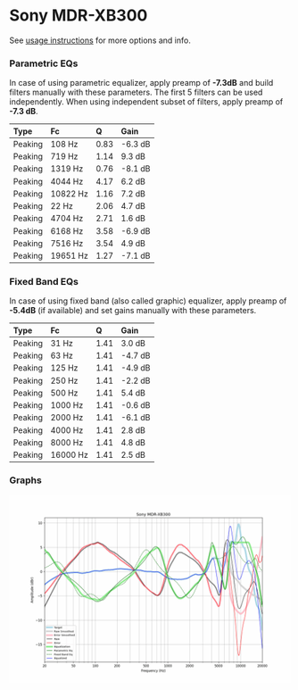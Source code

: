 # Sony MDR-XB300
See [usage instructions](https://github.com/jaakkopasanen/AutoEq#usage) for more options and info.

### Parametric EQs
In case of using parametric equalizer, apply preamp of **-7.3dB** and build filters manually
with these parameters. The first 5 filters can be used independently.
When using independent subset of filters, apply preamp of **-7.3 dB**.

| Type    | Fc       |    Q | Gain    |
|:--------|:---------|:-----|:--------|
| Peaking | 108 Hz   | 0.83 | -6.3 dB |
| Peaking | 719 Hz   | 1.14 | 9.3 dB  |
| Peaking | 1319 Hz  | 0.76 | -8.1 dB |
| Peaking | 4044 Hz  | 4.17 | 6.2 dB  |
| Peaking | 10822 Hz | 1.16 | 7.2 dB  |
| Peaking | 22 Hz    | 2.06 | 4.7 dB  |
| Peaking | 4704 Hz  | 2.71 | 1.6 dB  |
| Peaking | 6168 Hz  | 3.58 | -6.9 dB |
| Peaking | 7516 Hz  | 3.54 | 4.9 dB  |
| Peaking | 19651 Hz | 1.27 | -7.1 dB |

### Fixed Band EQs
In case of using fixed band (also called graphic) equalizer, apply preamp of **-5.4dB**
(if available) and set gains manually with these parameters.

| Type    | Fc       |    Q | Gain    |
|:--------|:---------|:-----|:--------|
| Peaking | 31 Hz    | 1.41 | 3.0 dB  |
| Peaking | 63 Hz    | 1.41 | -4.7 dB |
| Peaking | 125 Hz   | 1.41 | -4.9 dB |
| Peaking | 250 Hz   | 1.41 | -2.2 dB |
| Peaking | 500 Hz   | 1.41 | 5.4 dB  |
| Peaking | 1000 Hz  | 1.41 | -0.6 dB |
| Peaking | 2000 Hz  | 1.41 | -6.1 dB |
| Peaking | 4000 Hz  | 1.41 | 2.8 dB  |
| Peaking | 8000 Hz  | 1.41 | 4.8 dB  |
| Peaking | 16000 Hz | 1.41 | 2.5 dB  |

### Graphs
![](./Sony%20MDR-XB300.png)
